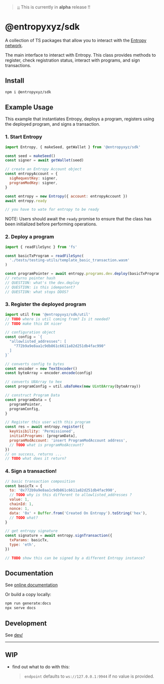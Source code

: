 > ¡¡ This is currently in **alpha** release !!

# @entropyxyz/sdk

A collection of TS packages that allow you to interact with the [Entropy
network](https://entropy.xyz).

The main interface to interact with Entropy. This class provides methods to
register, check registration status, interact with programs, and sign
transactions.

## Install

```bash
npm i @entropyxyz/sdk
```

## Example Usage

This example that instantiates Entropy, deploys a program, registers using the
deployed program, and signs a transaction.

### 1. Start Entropy

```js
import Entropy, { makeSeed, getWallet } from '@entropyxyz/sdk'

const seed = makeSeed()
const signer = await getWallet(seed)

// create an Entropy Account object
const entropyAccount = {
  sigRequestKey: signer,
  programModKey: signer,
}

const entropy = new Entropy({ account: entropyAccount })
await entropy.ready

// you have to wate for entropy to be ready
```

NOTE: Users should await the `ready` promise to ensure that the class has been
initialized before performing operations.

### 2. Deploy a program

```js
import { readFileSync } from 'fs'

const basicTxProgram = readFileSync(
  './tests/testing-utils/template_basic_transaction.wasm'
)

const programPointer = await entropy.programs.dev.deploy(basicTxProgram)
// returns pointer hash
// QUESTION: what's the dev.deploy
// QUESTION: is this idempotent?
// QUESTION: what stops DDOS?
```

### 3. Register the deployed program

```js
import util from '@entropyxyz/sdk/util'
// TODO where is util coming from? Is it needed?
// TODO make this DX nicer

// configuration object
const config = `{
  "allowlisted_addresses": [
    "772b9a9e8aa1c9db861c6611a82d251db4fac990"
  ]
}`

// converts config to bytes
const encoder = new TextEncoder()
const byteArray = encoder.encode(config)

// converts U8Array to hex
const programConfig = util.u8aToHex(new Uint8Array(byteArray))

// construct Program Data
const programData = {
  programPointer,
  programConfig,
}

// Register this user with this program
const res = await entropy.register({
  keyVisibility: 'Permissioned',
  initialPrograms: [programData],
  programModAccount: 'insert ProgramModAccount address',
  // TODO what is programModAccount?
})
// on success, returns ...
// TODO what does it return?
```

<!-- // NICER DX
const programData = {
  programPointer,
  programConfig: {
    allowlisted_addresses: [
      '772b9a9e8aa1c9db861c6611a82d251db4fac990'
    ]
  }
,
}

// Register this user with this program
await entropy.register({
  keyVisibility: 'Permissioned',
  initialPrograms: [programData],
  programModAccount: 'insert ProgramModAccount address'
})
// on success, returns TODO
-->

### 4. Sign a transaction!

```js
// basic transaction composition
const basicTx = {
  to: '0x772b9a9e8aa1c9db861c6611a82d251db4fac990',
  // TODO why is this different to allowlisted_addresses ?
  value: 1,
  chainId: 1,
  nonce: 1,
  data: '0x' + Buffer.from('Created On Entropy').toString('hex'),
  // TODO what?
}

// get entropy signature
const signature = await entropy.signTransaction({
  txParams: basicTx,
  type: 'eth',
})

// TODO show this can be signed by a different Entropy instance?
```

## Documentation

<!-- TODO: URL -->

See [online documentation]()

Or build a copy locally:

```bash
npm run generate:docs
npx serve docs
```

## Development

See [dev/](./dev/README.md)

---

## WIP

- find out what to do with this:
  > `endpoint` defaults to `ws://127.0.0.1:9944` if no value is provided.
